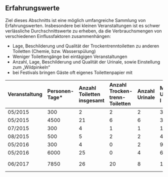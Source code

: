 ## Erfahrungswerte

Ziel dieses Abschnitts ist eine möglich umfangreiche Sammlung von Erfahrungswerten. Insbesondere bei kleinen Veranstaltungen ist es schwer verlässliche Durchschnittswerte zu erheben, da die Verbrauchsmengen von verschiedenen Einflussfaktoren zusammenhängen:

* Lage, Beschilderung und Qualität der Trockentrenntoiletten zu anderen Toiletten \(Chemie, bzw. Wasserspülung\)
* Weniger Toilettengänge bei eintägigen Veranstaltungen
* Anzahl, Lage, Beschilderung und Qualität der Urinale, sowie Einstellung zum „Wildpinkeln“
* bei Festivals bringen Gäste oft eigenes Toilettenpapier mit



| Veranstaltung | Personen-Tage\* | Anzahl Toiletten insgesamt | Anzahl Trocken-trenn-Toiletten | Anzahl Urinale | Menge Urin in l | Menge Fäzes in l | Toiletten-papier in Rollen | Ein-streu in l |
| :--- | :--- | :--- | :--- | :--- | :--- | :--- | :--- | :--- |
| 05/2015 | 300 | 2 | 2 | 2 | 360 | 150 | k.A. | k.A. |
| 05/2015 | 4500 | 21 | 6 | 6 | 3.000 | 1.550 | 560 | 1000 |
| 07/2015 | 300 | 4 | 1 | 1 | 170 | 50 | 6 | k.A. |
| 08/2015 | 500 | 5 | 2 | 2 | 400 | 125 | 18 | k.A. |
| 05/2016 | 300 | 4 | 0 | 2 | 90 | 0 | 1 | 0 |
| 05/2016 | 6000 | 25 | 0 | 4 | 650 | 0 | k.A. | 0 |
| 06/2017 | 7850 | 26 | 20 | 8 | 13.500 | 3.400 | 1.464 | 220 kg |




